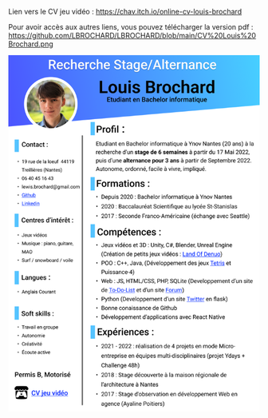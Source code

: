 Lien vers le CV jeu vidéo : https://chav.itch.io/online-cv-louis-brochard

Pour avoir accès aux autres liens, vous pouvez télécharger la version pdf : https://github.com/LBROCHARD/LBROCHARD/blob/main/CV%20Louis%20Brochard.png

<img src="https://github.com/LBROCHARD/LBROCHARD/blob/main/CV%20Louis%20Brochard.png" >
